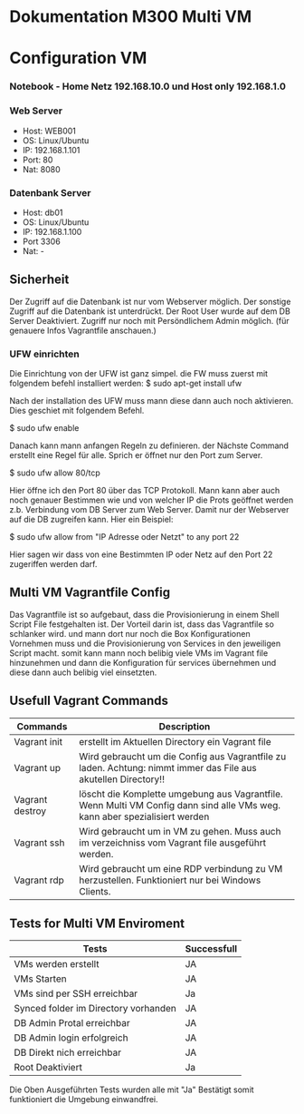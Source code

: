# Dokumentation M300 Multi VM 

# Configuration VM 

 ### Notebook - Home Netz 192.168.10.0 und Host only 192.168.1.0 
 
                    


  ### Web Server                     
 - Host: WEB001 
 - OS: Linux/Ubuntu
 - IP: 192.168.1.101       
 - Port: 80                      
 - Nat: 8080                             

### Datenbank Server 
- Host: db01 
- OS: Linux/Ubuntu
- IP: 192.168.1.100
- Port 3306    
- Nat: -   


## Sicherheit

Der Zugriff auf die Datenbank ist nur vom Webserver möglich. Der sonstige Zugriff auf die Datenbank ist unterdrückt. Der Root User wurde auf dem DB Server Deaktiviert. Zugriff nur noch mit Persöndlichem Admin möglich. (für genauere Infos Vagrantfile anschauen.)

### UFW einrichten 

Die Einrichtung von der UFW ist ganz simpel. die FW muss zuerst mit folgendem befehl installiert werden: 
$  sudo apt-get install ufw

Nach der installation des UFW muss mann diese dann auch noch aktivieren. Dies geschiet mit folgendem Befehl. 

$  sudo ufw enable

Danach kann mann anfangen Regeln zu definieren. der Nächste Command erstellt eine Regel für alle. Sprich er öffnet nur den Port zum Server.

$  sudo ufw allow 80/tcp

Hier öffne ich den Port 80 über das TCP Protokoll. 
Mann kann aber auch noch genauer Bestimmen wie und von welcher IP die Prots geöffnet werden z.b. Verbindung vom DB Server zum Web Server. Damit nur der Webserver auf die DB zugreifen kann. 
Hier ein Beispiel: 

$ sudo ufw allow from "IP Adresse oder Netzt"  to any port 22

Hier sagen wir dass von eine Bestimmten IP oder Netz auf den Port 22 zugeriffen werden darf. 



## Multi VM Vagrantfile Config

Das Vagrantfile ist so aufgebaut, dass die Provisionierung in einem Shell Script File festgehalten ist. Der Vorteil darin ist, dass das Vagrantfile so schlanker wird. und mann dort nur noch die Box Konfigurationen Vornehmen muss und die Provisionierung von Services in den jeweiligen Script macht. somit kann mann noch belibig viele VMs im Vagrant file hinzunehmen und dann die Konfiguration für services übernehmen und diese dann auch belibig viel einsetzten. 


## Usefull Vagrant Commands 


| Commands      | Description | 
| ------------- |-------------|
| Vagrant init  | erstellt im Aktuellen Directory ein Vagrant file|
| Vagrant up    | Wird gebraucht um die Config aus Vagrantfile zu laden. Achtung: nimmt immer das File aus akutellen Directory!! |
| Vagrant destroy| löscht die Komplette umgebung aus Vagrantfile. Wenn Multi VM Config dann sind alle VMs weg. kann aber spezialisiert werden|
|Vagrant ssh| Wird gebraucht um in VM zu gehen. Muss auch im verzeichniss vom Vagrant file ausgeführt werden.|
|Vagrant rdp| Wird gebraucht um eine RDP verbindung zu VM herzustellen. Funktioniert nur bei Windows Clients. |


## Tests for Multi VM Enviroment 

|Tests  | Successfull|
|-------|------------|
|VMs werden erstellt| JA |
|VMs Starten        |JA  |
|VMs sind per SSH erreichbar | Ja |
|Synced folder im Directory vorhanden | JA |
|DB Admin Protal erreichbar | JA |
|DB Admin login erfolgreich | JA |
|DB Direkt nich erreichbar  | JA |
|Root Deaktiviert |    Ja     |

Die Oben Ausgeführten Tests wurden alle mit "Ja" Bestätigt somit funktioniert die Umgebung einwandfrei.











